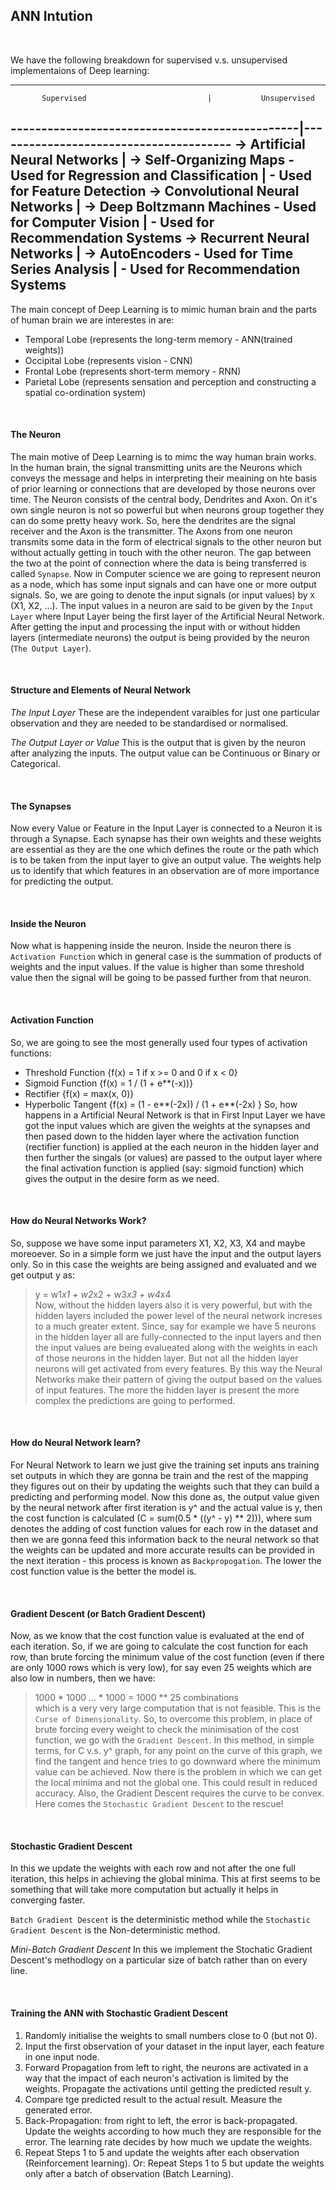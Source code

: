 ## **ANN Intution**

<br>

We have the following breakdown for supervised v.s. unsupervised implementaions of Deep learning:

 ---------------------------------------------------------------------------------------
           Supervised                           |           Unsupervised
 -----------------------------------------------|---------------------------------------
   -> Artificial Neural Networks                |   -> Self-Organizing Maps
       - Used for Regression and Classification |       - Used for Feature Detection
   -> Convolutional Neural Networks             |   -> Deep Boltzmann Machines
       - Used for Computer Vision               |       - Used for Recommendation Systems
   -> Recurrent Neural Networks                 |   -> AutoEncoders
       - Used for Time Series Analysis          |       - Used for Recommendation Systems
 ---------------------------------------------------------------------------------------

The main concept of Deep Learning is to mimic human brain and the parts of human brain we are interestes in are:
- Temporal Lobe (represents the long-term memory - ANN(trained weights))
- Occipital Lobe (represents vision - CNN)
- Frontal Lobe (represents short-term memory - RNN) 
- Parietal Lobe (represents sensation and perception and constructing a spatial co-ordination system)

<br>

#### **The Neuron**
The main motive of Deep Learning is to mimc the way human brain works. In the human brain, the signal transmitting units are
the Neurons which conveys the message and helps in interpreting their meaining on hte basis of prior learning or connections
that are developed by those neurons over time.
The Neuron consists of the central body, Dendrites and Axon. On it's own single neuron is not so powerful but when neurons
group together they can do some pretty heavy work. So, here the dendrites are the signal receiver and the Axon is the
transmitter. The Axons from one neuron transmits some data in the form of electrical signals to the other neuron but without
actually getting in touch with the other neuron. The gap between the two at the point of connection where the data is being
transferred is called `Synapse`.
Now in Computer science we are going to represent neuron as a node, which has some input signals and can have one or more
output signals. So, we are going to denote the input signals (or input values) by `X` (X1, X2, ...). The input values in a
neuron are said to be given by the `Input Layer` where Input Layer being the first layer of the Artificial Neural Network.
After getting the input and processing the input with or without hidden layers (intermediate neurons) the output is being
provided by the neuron (`The Output Layer`).

<br>

#### **Structure and Elements of Neural Network**
_The Input Layer_
These are the independent varaibles for just one particular observation and they are needed to be standardised or
normalised.

_The Output Layer or Value_
This is the output that is given by the neuron after analyzing the inputs. The output value can be Continuous or Binary
or Categorical.

<br>

#### **The Synapses**
Now every Value or Feature in the Input Layer is connected to a Neuron it is through a Synapse. Each synapse has their
own weights and these weights are essential as they are the one which defines the route or the path which is to be
taken from the input layer to give an output value. The weights help us to identify that which features in an observation
are of more importance for predicting the output.

<br>

#### **Inside the Neuron**
Now what is happening inside the neuron. Inside the neuron there is `Activation Function` which in general case is the
summation of products of weights and the input values. If the value is higher than some threshold value then the signal
will be going to be passed further from that neuron.

<br>

####  **Activation Function**
So, we are going to see the most generally used four types of activation functions:
- Threshold Function {f(x) = 1 if x >= 0 and 0 if x < 0}
- Sigmoid Function {f(x) = 1 / (1 + e**(-x))}
- Rectifier {f(x) = max(x, 0)}
- Hyperbolic Tangent {f(x) = (1 - e**(-2x)) / (1 + e**(-2x) }
So, how happens in a Artificial Neural Network is that in First Input Layer we have got the input values which are given
the weights at the synapses and then pased down to the hidden layer where the activation function (rectifier function) is
applied at the each neuron in the hidden layer and then further the singals (or values) are passed to the output layer
where the final activation function is applied (say: sigmoid function) which gives the output in the desire form as we
need.

<br>

#### **How do Neural Networks Work?**
So, suppose we have some input parameters X1, X2, X3, X4 and maybe moreoever. So in a simple form we just have the input
and the output layers only. So in this case the weights are being assigned and evaluated and we get output y as:
> y = w1*x1 + w2*x2 + w3*x3 + w4*x4 <br>
Now, without the hidden layers also it is very powerful, but with the hidden layers included the power level of the
neural network increses to a much greater extent. Since, say for example we have 5 neurons in the hidden layer all are
fully-connected to the input layers and then the input values are being evalueated along with the weights in each of
those neurons in the hidden layer. But not all the hidden layer neurons will get activated from every features. By this
way the Neural Networks make their pattern of giving the output based on the values of input features.
The more the hidden layer is present the more complex the predictions are going to performed.

<br>

#### **How do Neural Network learn?**
For Neural Network to learn we just give the training set inputs ans training set outputs in which they are gonna be train
and the rest of the mapping they figures out on their by updating the weights such that they can build a predicting and
performing model.
Now this done as, the output value given by the neural network after first iteration is y^ and the actual value is y, then
the cost function is calculated (C = sum(0.5 * ((y^ - y) ** 2))), where sum denotes the adding of cost function values for
each row in the dataset and then we are gonna feed this information back to the neural network so that the weights can be
updated and more accurate results can be provided in the next iteration - this process is known as `Backpropogation`. 
The lower the cost function value is the better the model is.

<br>

#### **Gradient Descent (or Batch Gradient Descent)**
Now, as we know that the cost function value is evaluated at the end of each iteration. So, if we are going to calculate
the cost function for each row, than brute forcing the minimum value of the cost function (even if there are only 1000 
rows which is very low), for say even 25 weights which are also low in numbers, then we have:
> 1000 * 1000 ... * 1000 = 1000 ** 25 combinations <br>
which is a very very large computation that is not feasible. This is the `Curse of Dimensionality`.
So, to overcome this problem, in place of brute forcing every weight to check the minimisation of the cost function, we
go with the `Gradient Descent`. In this method, in simple terms, for C v.s. y^ graph, for any point on the curve of this
graph, we find the tangent and hence tries to go downward where the minimum value can be achieved. 
Now there is the problem in which we can get the local minima and not the global one. This could result in reduced 
accuracy. Also, the Gradient Descent requires the curve to be convex. Here comes the `Stochastic Gradient Descent` to 
the rescue!

<br>

#### **Stochastic Gradient Descent**
In this we update the weights with each row and not after the one full iteration, this helps in achieving the global
minima. This at first seems to be something that will take more computation but actually it helps in converging faster.

`Batch Gradient Descent` is the deterministic method while the `Stochastic Gradient Descent` is the Non-deterministic method.

_Mini-Batch Gradient Descent_
In this we implement the Stochatic Gradient Descent's methodlogy on a particular size of batch rather than on every line.

<br>

#### **Training the ANN with Stochastic Gradient Descent**
1. Randomly initialise the weights to small numbers close to 0 (but not 0).
2. Input the  first observation of your dataset in the input layer, each feature in one input node.
3. Forward Propagation from left to right, the neurons are activated in a way that the impact of each neuron's 
    activation is limited by the weights. Propagate the activations until getting the predicted result y.
4. Compare tge predicted result to the actual result. Measure the generated error.
5. Back-Propagation: from right to left, the error is back-propagated. Update the weights according to how much they
    are responsible for the error. The learning rate decides by how much we update the weights.
6. Repeat Steps 1 to 5 and update the weights after each observation (Reinforcement learning). Or: Repeat Steps 1 to
    5 but update the weights only after a batch of observation (Batch Learning).
